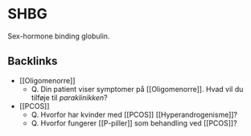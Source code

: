 # SHBG
Sex-hormone binding globulin.

## Backlinks
* [[Oligomenorre]]
	* Q. Din patient viser symptomer på [[Oligomenorre]]. Hvad vil du tilføje til *paraklinikken*? 
* [[PCOS]]
	* Q. Hvorfor har kvinder med [[PCOS]] [[Hyperandrogenisme]]?
	* Q. Hvorfor fungerer [[P-piller]] som behandling ved [[PCOS]]?

<!-- #anki/tag/med/Endocrinology #anki/deck/Medicine -->

<!-- {BearID:30431241-21F7-4766-837E-EEEFD2C8B6D9-21842-00003EEB1078C51D} -->
